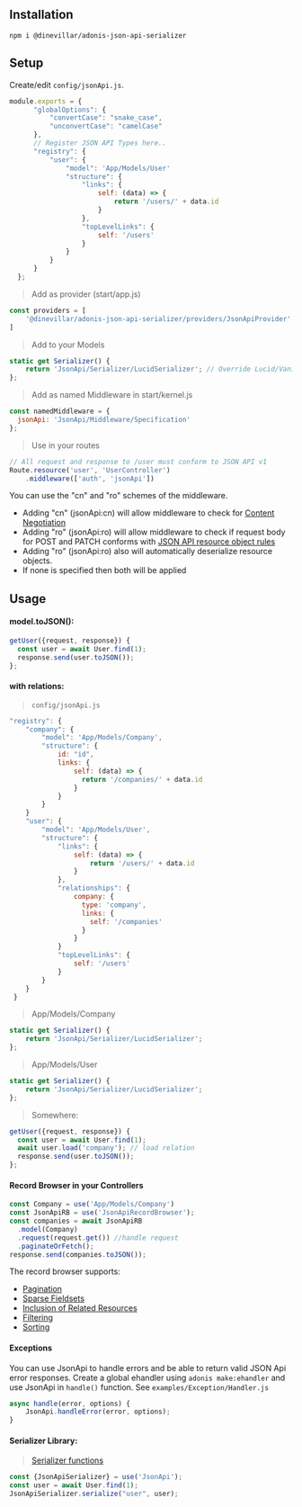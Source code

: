 ## Installation

`npm i @dinevillar/adonis-json-api-serializer`

## Setup
Create/edit ``config/jsonApi.js``.

``` javascript
module.exports = {
      "globalOptions": {
          "convertCase": "snake_case",
          "unconvertCase": "camelCase"
      },
      // Register JSON API Types here..
      "registry": {
          "user": {
              "model": 'App/Models/User'
              "structure": {
                  "links": {
                      self: (data) => {
                          return '/users/' + data.id
                      }
                  },
                  "topLevelLinks": {
                      self: '/users'
                  }
              }
          }
      }
  };

```

> Add as provider (start/app.js)

``` javascript
const providers = [
	'@dinevillar/adonis-json-api-serializer/providers/JsonApiProvider'
]
```

> Add to your Models
``` javascript
static get Serializer() {
    return 'JsonApi/Serializer/LucidSerializer'; // Override Lucid/VanillaSerializer
};
```

> Add as named Middleware in start/kernel.js
``` javascript
const namedMiddleware = {
  jsonApi: 'JsonApi/Middleware/Specification'
};
```

> Use in your routes
``` javascript
// All request and response to /user must conform to JSON API v1
Route.resource('user', 'UserController')
    .middleware(['auth', 'jsonApi'])
```
You can use the "cn" and "ro" schemes of the middleware.
- Adding "cn" (jsonApi:cn) will allow middleware to check for [Content Negotiation](http://jsonapi.org/format/#content-negotiation)
- Adding "ro" (jsonApi:ro) will allow middleware to check if request body for POST and PATCH conforms with [JSON API resource object rules](http://jsonapi.org/format/#crud)
- Adding "ro" (jsonApi:ro) also will automatically deserialize resource objects.
- If none is specified then both will be applied

## Usage
#### model.toJSON():
``` javascript
getUser({request, response}) {
  const user = await User.find(1);
  response.send(user.toJSON());
};
```

#### with relations:
> `config/jsonApi.js`
``` javascript
"registry": {
	"company": {
	    "model": 'App/Models/Company',
	    "structure": {
            id: "id",
            links: {
                self: (data) => {
                  return '/companies/' + data.id
                }
            }
		}
	}
	"user": {
	    "model": 'App/Models/User',
	    "structure": {
            "links": {
                self: (data) => {
                    return '/users/' + data.id
                }
            },
            "relationships": {
                company: {
                  type: 'company',
                  links: {
                    self: '/companies'
                  }
                }
            }
            "topLevelLinks": {
                self: '/users'
            }
		}
  	}
 }
```
> App/Models/Company
``` javascript
static get Serializer() {
    return 'JsonApi/Serializer/LucidSerializer';
};
```

> App/Models/User
``` javascript
static get Serializer() {
    return 'JsonApi/Serializer/LucidSerializer';
};
```

> Somewhere:
``` javascript
getUser({request, response}) {
  const user = await User.find(1);
  await user.load('company'); // load relation
  response.send(user.toJSON());
};
```

#### Record Browser in your Controllers
``` javascript
const Company = use('App/Models/Company')
const JsonApiRB = use('JsonApiRecordBrowser');
const companies = await JsonApiRB
  .model(Company)
  .request(request.get()) //handle request
  .paginateOrFetch();
response.send(companies.toJSON());
```
The record browser supports:
- [Pagination](http://jsonapi.org/format/#fetching-pagination)
- [Sparse Fieldsets](http://jsonapi.org/format/#fetching-sparse-fieldsets)
- [Inclusion of Related Resources](http://jsonapi.org/format/#fetching-includes)
- [Filtering](http://jsonapi.org/format/#fetching-filtering)
- [Sorting](http://jsonapi.org/format/#fetching-sorting)

#### Exceptions
You can use JsonApi to handle errors and be able to return valid JSON Api error responses.
Create a global ehandler using `adonis make:ehandler` and use JsonApi in `handle()` function.
See `examples/Exception/Handler.js`

``` javascript
async handle(error, options) {
    JsonApi.handleError(error, options);
}
```

#### Serializer Library:
> [Serializer functions](https://github.com/danivek/json-api-serializer/blob/master/lib/JSONAPISerializer.js)
``` javascript
const {JsonApiSerializer} = use('JsonApi');
const user = await User.find(1);
JsonApiSerializer.serialize("user", user);
```